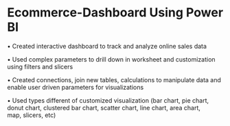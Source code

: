 # Ecommerce-Dashboard Using Power BI
• Created interactive dashboard to track and analyze online sales data

• Used complex parameters to drill down in worksheet and customization using filters and slicers

• Created connections, join new tables, calculations to manipulate data and enable user driven parameters for visualizations

• Used types different of customized visualization (bar chart, pie chart, donut chart, clustered bar chart, scatter chart, line chart, area chart, map, slicers, etc)

